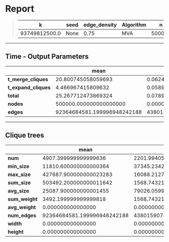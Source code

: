 # Report

> |k|seed|edge_density|Algorithm|n|Trials|
> |-|-|-|-|-|-|
> |93749812500.0|None|0.75|MVA|500000|10|

---
## Time - Output Parameters
||mean|std|
|-|-|-|
|**t_merge_cliques**|    20.800745058059693|     0.062478757521020|
|**t_expand_cliques**|     4.466967415809632|     0.058913787238878|
|**total**|    25.267712473869324|     0.078993981039765|
|**nodes**|500000.000000000000000|     0.000000000000000|
|**edges**|92364684581.199996948242188|4380159074.096760749816895|

---
## Clique trees


||mean|std|
|-|-|-|
|**num**|  4907.399999999999636|  2201.994055900747298|
|**min_size**| 11810.600000000000364| 37345.234255524490436|
|**max_size**|427687.900000000023283| 16088.212727542691937|
|**sum_size**|503492.200000000011642|  1568.743219551526408|
|**avg_size**| 25087.900000000001455| 79026.059917599341134|
|**sum_weight**|  3492.199999999999818|  1568.743219551526408|
|**avg_weight**|     0.000000000000000|     0.000000000000000|
|**num_edges**|92364684581.199996948242188|4380159074.096760749816895|
|**width**|     0.000000000000000|     0.000000000000000|
|**height**|     0.000000000000000|     0.000000000000000|
